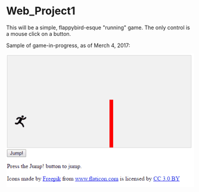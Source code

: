 # Web_Project1

This will be a simple, flappybird-esque "running" game. The only control is a mouse click on a button.

Sample of game-in-progress, as of Merch 4, 2017:

![alt text](https://github.com/alyssadmoore/Web_Project1/blob/master/demo.gif)
